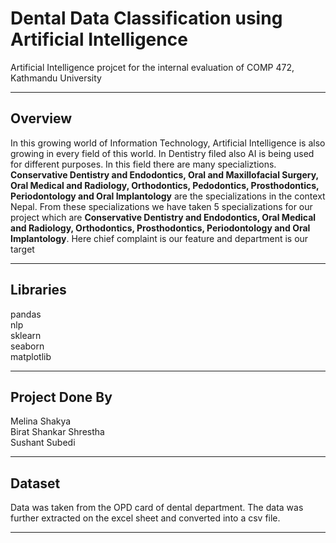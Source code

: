 # Dental Data Classification using Artificial Intelligence
Artificial Intelligence projcet for the internal evaluation of COMP 472, Kathmandu University

----

## Overview
In this growing world of Information Technology, Artificial Intelligence is also growing in every field of this world. In Dentistry filed also AI is being used for different purposes. In this field there are many specializtions. **Conservative Dentistry and Endodontics, Oral and Maxillofacial Surgery, Oral Medical and Radiology, Orthodontics, Pedodontics, Prosthodontics, Periodontology and Oral Implantology** are the specializations in the context Nepal. From these specializations we have taken 5 specializations for our project which are **Conservative Dentistry and Endodontics, Oral Medical and Radiology, Orthodontics,  Prosthodontics, Periodontology and Oral Implantology**. Here chief complaint is our feature and department is our target 

----

## Libraries
pandas<br>
nlp<br>
sklearn<br>
seaborn<br>
matplotlib<br>

----

## Project Done By
Melina Shakya<br>
Birat Shankar Shrestha<br>
Sushant Subedi<br>

----

## Dataset
Data was taken from the OPD card of dental department. The data was further extracted on the excel sheet and converted into a csv file.

----
